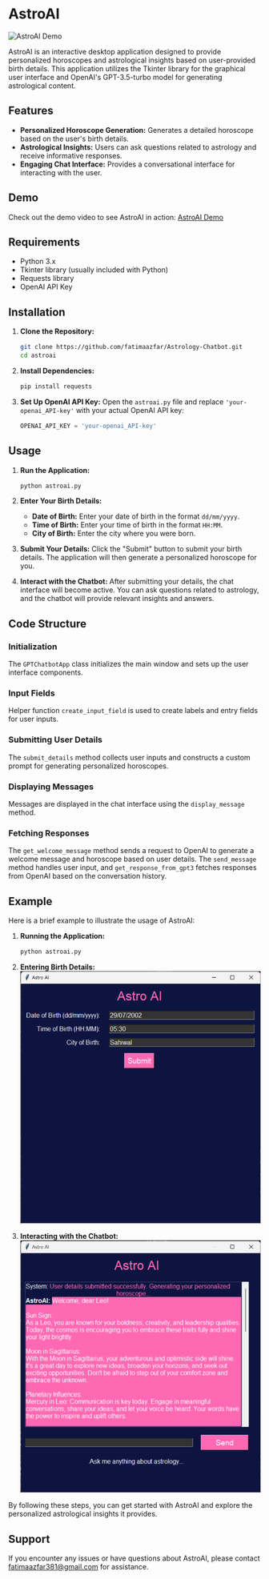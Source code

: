 # AstroAI

![AstroAI Demo](astroai.gif)

AstroAI is an interactive desktop application designed to provide personalized horoscopes and astrological insights based on user-provided birth details. This application utilizes the Tkinter library for the graphical user interface and OpenAI's GPT-3.5-turbo model for generating astrological content.

## Features

- **Personalized Horoscope Generation:** Generates a detailed horoscope based on the user's birth details.
- **Astrological Insights:** Users can ask questions related to astrology and receive informative responses.
- **Engaging Chat Interface:** Provides a conversational interface for interacting with the user.

## Demo

Check out the demo video to see AstroAI in action: [AstroAI Demo](https://drive.google.com/file/d/15UODIiqQoYQmN5iTmTrwF1-dzwgU-zAg/view?usp=sharing)

## Requirements

- Python 3.x
- Tkinter library (usually included with Python)
- Requests library
- OpenAI API Key

## Installation

1. **Clone the Repository:**
   ```bash
   git clone https://github.com/fatimaazfar/Astrology-Chatbot.git
   cd astroai
   ```

2. **Install Dependencies:**
   ```bash
   pip install requests
   ```

3. **Set Up OpenAI API Key:**
   Open the `astroai.py` file and replace `'your-openai_API-key'` with your actual OpenAI API key:
   ```python
   OPENAI_API_KEY = 'your-openai_API-key'
   ```

## Usage

1. **Run the Application:**
   ```bash
   python astroai.py
   ```

2. **Enter Your Birth Details:**
   - **Date of Birth:** Enter your date of birth in the format `dd/mm/yyyy`.
   - **Time of Birth:** Enter your time of birth in the format `HH:MM`.
   - **City of Birth:** Enter the city where you were born.

3. **Submit Your Details:**
   Click the "Submit" button to submit your birth details. The application will then generate a personalized horoscope for you.

4. **Interact with the Chatbot:**
   After submitting your details, the chat interface will become active. You can ask questions related to astrology, and the chatbot will provide relevant insights and answers.

## Code Structure

### Initialization

The `GPTChatbotApp` class initializes the main window and sets up the user interface components.

### Input Fields

Helper function `create_input_field` is used to create labels and entry fields for user inputs.

### Submitting User Details

The `submit_details` method collects user inputs and constructs a custom prompt for generating personalized horoscopes.

### Displaying Messages

Messages are displayed in the chat interface using the `display_message` method.

### Fetching Responses

The `get_welcome_message` method sends a request to OpenAI to generate a welcome message and horoscope based on user details. The `send_message` method handles user input, and `get_response_from_gpt3` fetches responses from OpenAI based on the conversation history.

## Example

Here is a brief example to illustrate the usage of AstroAI:

1. **Running the Application:**
   ```bash
   python astroai.py
   ```

2. **Entering Birth Details:**
   ![Example GUI](inputs.png)

3. **Interacting with the Chatbot:**
   ![Example Chat](chatbot.png)

By following these steps, you can get started with AstroAI and explore the personalized astrological insights it provides.

## Support

If you encounter any issues or have questions about AstroAI, please contact fatimaazfar381@gmail.com for assistance.
